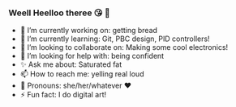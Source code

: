 ### Weell Heelloo theree 😘 👋

<!--
**Deboru/Deboru** is a ✨ _special_ ✨ repository because its `README.md` (this file) appears on your GitHub profile.

Here are some ideas to get you started: -->

- 🔭 I’m currently working on: getting bread 
- 🌱 I’m currently learning: Git, PBC design, PID controllers!
- 👯 I’m looking to collaborate on: Making some cool electronics! 
- 🤔 I’m looking for help with: being confident
- ✨ Ask me about: Saturated fat
- 📫 How to reach me: yelling real loud
- 👒 Pronouns: she/her/whatever ❤
- ⚡ Fun fact: I do digital art! 

